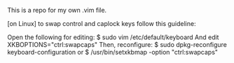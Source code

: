 This is a repo for my own .vim file.

[on Linux] to swap control and caplock keys follow this guideline:

Open the following for editing:
$ sudo vim /etc/default/keyboard
And edit XKBOPTIONS="ctrl:swapcaps"
Then, reconfigure:
$ sudo dpkg-reconfigure keyboard-configuration
or
$ /usr/bin/setxkbmap -option "ctrl:swapcaps"

